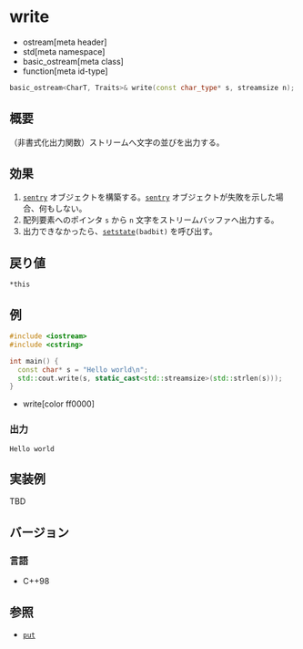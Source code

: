 # write
* ostream[meta header]
* std[meta namespace]
* basic_ostream[meta class]
* function[meta id-type]

```cpp
basic_ostream<CharT, Traits>& write(const char_type* s, streamsize n);
```

## 概要
（非書式化出力関数）ストリームへ文字の並びを出力する。

## 効果
1. [`sentry`](sentry.md) オブジェクトを構築する。[`sentry`](sentry.md) オブジェクトが失敗を示した場合、何もしない。
1. 配列要素へのポインタ `s` から `n` 文字をストリームバッファへ出力する。
1. 出力できなかったら、[`setstate`](../../ios/basic_ios/setstate.md)`(badbit)` を呼び出す。

## 戻り値
`*this`

## 例
```cpp example
#include <iostream>
#include <cstring>

int main() {
  const char* s = "Hello world\n";
  std::cout.write(s, static_cast<std::streamsize>(std::strlen(s)));
}
```
* write[color ff0000]

### 出力
```
Hello world
```

## 実装例
TBD

## バージョン
### 言語
- C++98

## 参照
- [`put`](put.md)
